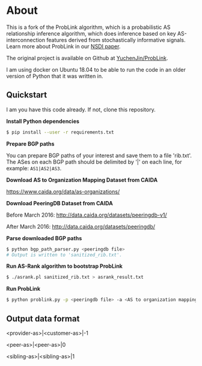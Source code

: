 # About
This is a fork of the ProbLink algorithm, which is a probabilistic AS relationship inference algorithm, which does inference based on key AS-interconnection features derived from stochastically informative signals. Learn more about ProbLink in our [NSDI paper](https://www.usenix.org/conference/nsdi19/presentation/jin).

The original project is available on Github at [YuchenJin/ProbLink](https://github.com/YuchenJin/ProbLink).

I am using docker on Ubuntu 18.04 to be able to run the code in an older version
of Python that it was written in.


## Quickstart
I am you have this code already. If not, clone this repository.

__Install Python dependencies__

```sh
$ pip install --user -r requirements.txt
```

__Prepare BGP paths__

You can prepare BGP paths of your interest and save them to a file 'rib.txt'. The ASes on each BGP path should be delimited by '|' on each line, for example:  `AS1|AS2|AS3`.
    

__Download AS to Organization Mapping Dataset from CAIDA__

https://www.caida.org/data/as-organizations/

__Download PeeringDB Dataset from CAIDA__

Before March 2016: http://data.caida.org/datasets/peeringdb-v1/
    
After March 2016: http://data.caida.org/datasets/peeringdb/

__Parse downloaded BGP paths__
```sh
$ python bgp_path_parser.py <peeringdb file> 
# Output is written to 'sanitized_rib.txt'.
```

__Run AS-Rank algorithm to bootstrap ProbLink__
```sh
$ ./asrank.pl sanitized_rib.txt > asrank_result.txt
```

__Run ProbLink__ 
```sh
$ python problink.py -p <peeringdb file> -a <AS to organization mapping file>
```

## Output data format
\<provider-as\>|\<customer-as\>|-1 

\<peer-as\>|\<peer-as\>|0 

\<sibling-as\>|\<sibling-as\>|1
